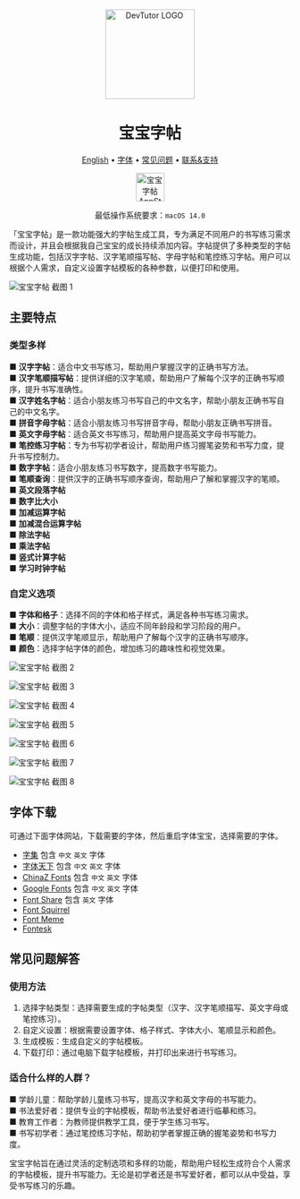 <div align="center">
	<br />
	<br />
	<img src="./assets/logo.png" alt="DevTutor LOGO" width="160" height="160">
	<h1>宝宝字帖</h1>
  <!--rehype:style=border: 0;-->
  <p>
		<a href="./README.md">English</a> • 
		<a href="#字体下载">字体</a> • 
		<a href="#常见问题解答">常见问题</a> • 
		<a target="_blank" href="https://wangchujiang.com/#/contact">联系&支持</a>
  </p>
  <p>
    <a target="_blank" href="https://apps.apple.com/app/宝宝字帖/id6503953628" title="宝宝字帖 AppStore"><img alt="宝宝字帖 AppStore" src="https://jaywcjlove.github.io/sb/download/macos.svg" height="51">
    </a>
  </p>
</div>

<div align="center">

最低操作系统要求：`macOS 14.0`

</div>

「宝宝字帖」是一款功能强大的字帖生成工具，专为满足不同用户的书写练习需求而设计，并且会根据我自己宝宝的成长持续添加内容。字帖提供了多种类型的字帖生成功能，包括汉字字帖、汉字笔顺描写帖、字母字帖和笔控练习字帖。用户可以根据个人需求，自定义设置字帖模板的各种参数，以便打印和使用。

![宝宝字帖 截图 1](./assets/screenshots-1-cn.png)

## 主要特点

### 类型多样

■ **汉字字帖**：适合中文书写练习，帮助用户掌握汉字的正确书写方法。  
■ **汉字笔顺描写帖**：提供详细的汉字笔顺，帮助用户了解每个汉字的正确书写顺序，提升书写准确性。  
■ **汉字姓名字帖**：适合小朋友练习书写自己的中文名字，帮助小朋友正确书写自己的中文名字。  
■ **拼音字母字帖**：适合小朋友练习书写拼音字母，帮助小朋友正确书写拼音。  
■ **英文字母字帖**：适合英文书写练习，帮助用户提高英文字母书写能力。  
■ **笔控练习字帖**：专为书写初学者设计，帮助用户练习握笔姿势和书写力度，提升书写控制力。  
■ **数字字帖**：适合小朋友练习书写数字，提高数字书写能力。  
■ **笔顺查询**：提供汉字的正确书写顺序查询，帮助用户了解和掌握汉字的笔顺。  
■ **英文段落字帖**  
■ **数字比大小**  
■ **加减运算字帖**  
■ **加减混合运算字帖**  
■ **除法字帖**  
■ **乘法字帖**  
■ **竖式计算字帖**  
■ **学习时钟字帖**  

### 自定义选项

■ **字体和格子**：选择不同的字体和格子样式，满足各种书写练习需求。  
■ **大小**：调整字帖的字体大小，适应不同年龄段和学习阶段的用户。  
■ **笔顺**：提供汉字笔顺显示，帮助用户了解每个汉字的正确书写顺序。  
■ **颜色**：选择字帖字体的颜色，增加练习的趣味性和视觉效果。  


![宝宝字帖 截图 2](./assets/screenshots-2-cn.png)

![宝宝字帖 截图 3](./assets/screenshots-3-cn.png)

![宝宝字帖 截图 4](./assets/screenshots-4-cn.png)

![宝宝字帖 截图 5](./assets/screenshots-5-cn.png)

![宝宝字帖 截图 6](./assets/screenshots-6-cn.png)

![宝宝字帖 截图 7](./assets/screenshots-7-cn.png)

![宝宝字帖 截图 8](./assets/screenshots-8-cn.png)

## 字体下载

可通过下面字体网站，下载需要的字体，然后重启字体宝宝，选择需要的字体。

- [字集](https://wordshub.github.io/free-font/) 包含 `中文` `英文` 字体
- [字体天下](https://www.fonts.net.cn/) 包含 `中文` `英文` 字体
- [ChinaZ Fonts](https://font.chinaz.com/) 包含 `中文` `英文` 字体
- [Google Fonts](https://fonts.google.com/) 包含 `中文` `英文` 字体
- [Font Share](https://www.fontshare.com/) 包含 `英文` 字体
- [Font Squirrel](https://www.fontsquirrel.com/)
- [Font Meme](https://fontmeme.com/ziti/chinese-fonts/)
- [Fontesk](https://fontesk.com/fonts/)

## 常见问题解答

### 使用方法

1. 选择字帖类型：选择需要生成的字帖类型（汉字、汉字笔顺描写、英文字母或笔控练习）。
2. 自定义设置：根据需要设置字体、格子样式、字体大小、笔顺显示和颜色。
3. 生成模板：生成自定义的字帖模板。
4. 下载打印：通过电脑下载字帖模板，并打印出来进行书写练习。

### 适合什么样的人群？

■ 学龄儿童：帮助学龄儿童练习书写，提高汉字和英文字母的书写能力。  
■ 书法爱好者：提供专业的字帖模板，帮助书法爱好者进行临摹和练习。  
■ 教育工作者：为教师提供教学工具，便于学生练习书写。  
■ 书写初学者：通过笔控练习字帖，帮助初学者掌握正确的握笔姿势和书写力度。  

宝宝字帖旨在通过灵活的定制选项和多样的功能，帮助用户轻松生成符合个人需求的字帖模板，提升书写能力。无论是初学者还是书写爱好者，都可以从中受益，享受书写练习的乐趣。


<!--idoc:config:
title: 「宝宝字帖」是一款功能强大的字帖生成工具，专为满足不同用户的书写练习需求而设计，并且会根据我自己宝宝的成长持续添加内容。 - 
-->